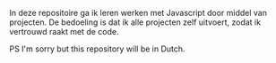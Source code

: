 In deze repositoire ga ik leren werken met Javascript door middel van projecten.
De bedoeling is dat ik alle projecten zelf uitvoert, zodat ik vertrouwd raakt met de code.

PS I'm sorry but this repository will be in Dutch.
